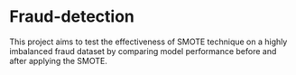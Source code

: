 # Fraud-detection

This project aims to test the effectiveness of SMOTE technique on a highly imbalanced fraud dataset by comparing model performance before and after applying the SMOTE.
